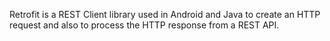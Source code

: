 Retrofit is a REST Client library  used in Android and Java to create an HTTP request and also to process the HTTP response from a REST API. 
